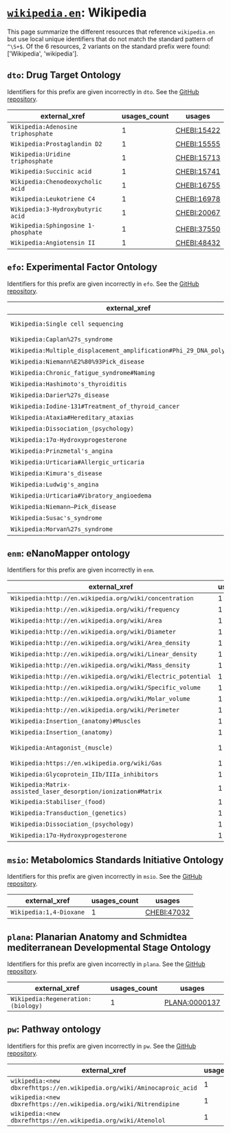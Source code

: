 # [`wikipedia.en`](https://bioregistry.io/wikipedia.en): Wikipedia

This page summarize the different resources that reference `wikipedia.en`
but use local unique identifiers that do not match the standard pattern of
`^\S+$`. Of the 6 resources,
2 variants on the standard prefix were found: ['Wikipedia', 'wikipedia'].

## `dto`: Drug Target Ontology

Identifiers for this prefix are given incorrectly in `dto`. See the [GitHub repository](https://github.com/DrugTargetOntology/DTO).

| external_xref                       |   usages_count | usages                                                    |
|-------------------------------------|----------------|-----------------------------------------------------------|
| `Wikipedia:Adenosine triphosphate`  |              1 | [CHEBI:15422](http://purl.obolibrary.org/obo/CHEBI_15422) |
| `Wikipedia:Prostaglandin D2`        |              1 | [CHEBI:15555](http://purl.obolibrary.org/obo/CHEBI_15555) |
| `Wikipedia:Uridine triphosphate`    |              1 | [CHEBI:15713](http://purl.obolibrary.org/obo/CHEBI_15713) |
| `Wikipedia:Succinic acid`           |              1 | [CHEBI:15741](http://purl.obolibrary.org/obo/CHEBI_15741) |
| `Wikipedia:Chenodeoxycholic acid`   |              1 | [CHEBI:16755](http://purl.obolibrary.org/obo/CHEBI_16755) |
| `Wikipedia:Leukotriene C4`          |              1 | [CHEBI:16978](http://purl.obolibrary.org/obo/CHEBI_16978) |
| `Wikipedia:3-Hydroxybutyric acid`   |              1 | [CHEBI:20067](http://purl.obolibrary.org/obo/CHEBI_20067) |
| `Wikipedia:Sphingosine 1-phosphate` |              1 | [CHEBI:37550](http://purl.obolibrary.org/obo/CHEBI_37550) |
| `Wikipedia:Angiotensin II`          |              1 | [CHEBI:48432](http://purl.obolibrary.org/obo/CHEBI_48432) |

## `efo`: Experimental Factor Ontology

Identifiers for this prefix are given incorrectly in `efo`. See the [GitHub repository](https://github.com/EBISPOT/efo/).

| external_xref                                                         |   usages_count | usages                                                                                                   |
|-----------------------------------------------------------------------|----------------|----------------------------------------------------------------------------------------------------------|
| `Wikipedia:Single cell sequencing`                                    |              2 | [EFO:0008913](http://www.ebi.ac.uk/efo/EFO_0008913), [EFO:0008913](http://www.ebi.ac.uk/efo/EFO_0008913) |
| `Wikipedia:Caplan%27s_syndrome`                                       |              1 | [EFO:0007192](http://www.ebi.ac.uk/efo/EFO_0007192)                                                      |
| `Wikipedia:Multiple_displacement_amplification#Phi_29_DNA_polymerase` |              1 | [EFO:0008864](http://www.ebi.ac.uk/efo/EFO_0008864)                                                      |
| `Wikipedia:Niemann%E2%80%93Pick_disease`                              |              1 | [EFO:1001380](http://www.ebi.ac.uk/efo/EFO_1001380)                                                      |
| `Wikipedia:Chronic_fatigue_syndrome#Naming`                           |              1 | [EFO:0004540](http://www.ebi.ac.uk/efo/EFO_0004540)                                                      |
| `Wikipedia:Hashimoto's_thyroiditis`                                   |              1 | [EFO:0003779](http://www.ebi.ac.uk/efo/EFO_0003779)                                                      |
| `Wikipedia:Darier%27s_disease`                                        |              1 | [EFO:0004124](http://www.ebi.ac.uk/efo/EFO_0004124)                                                      |
| `Wikipedia:Iodine-131#Treatment_of_thyroid_cancer`                    |              1 | [EFO:0009600](http://www.ebi.ac.uk/efo/EFO_0009600)                                                      |
| `Wikipedia:Ataxia#Hereditary_ataxias`                                 |              1 | [EFO:0009671](http://www.ebi.ac.uk/efo/EFO_0009671)                                                      |
| `Wikipedia:Dissociation_(psychology)`                                 |              1 | [EFO:0009750](http://www.ebi.ac.uk/efo/EFO_0009750)                                                      |
| `Wikipedia:17α-Hydroxyprogesterone`                                   |              1 | [EFO:0010220](http://www.ebi.ac.uk/efo/EFO_0010220)                                                      |
| `Wikipedia:Prinzmetal's_angina`                                       |              1 | [EFO:1000013](http://www.ebi.ac.uk/efo/EFO_1000013)                                                      |
| `Wikipedia:Urticaria#Allergic_urticaria`                              |              1 | [EFO:1000669](http://www.ebi.ac.uk/efo/EFO_1000669)                                                      |
| `Wikipedia:Kimura's_disease`                                          |              1 | [EFO:1000722](http://www.ebi.ac.uk/efo/EFO_1000722)                                                      |
| `Wikipedia:Ludwig's_angina`                                           |              1 | [EFO:1000730](http://www.ebi.ac.uk/efo/EFO_1000730)                                                      |
| `Wikipedia:Urticaria#Vibratory_angioedema`                            |              1 | [EFO:1000775](http://www.ebi.ac.uk/efo/EFO_1000775)                                                      |
| `Wikipedia:Niemann–Pick_disease`                                      |              1 | [EFO:1001380](http://www.ebi.ac.uk/efo/EFO_1001380)                                                      |
| `Wikipedia:Susac's_syndrome`                                          |              1 | [EFO:1001856](http://www.ebi.ac.uk/efo/EFO_1001856)                                                      |
| `Wikipedia:Morvan%27s_syndrome`                                       |              1 | [EFO:1001897](http://www.ebi.ac.uk/efo/EFO_1001897)                                                      |

## `enm`: eNanoMapper ontology

Identifiers for this prefix are given incorrectly in `enm`.

| external_xref                                                  |   usages_count | usages                                                                                      |
|----------------------------------------------------------------|----------------|---------------------------------------------------------------------------------------------|
| `Wikipedia:http://en.wikipedia.org/wiki/concentration`         |              1 | [PATO:0000033](http://purl.obolibrary.org/obo/PATO_0000033)                                 |
| `Wikipedia:http://en.wikipedia.org/wiki/frequency`             |              1 | [PATO:0000044](http://purl.obolibrary.org/obo/PATO_0000044)                                 |
| `Wikipedia:http://en.wikipedia.org/wiki/Area`                  |              1 | [PATO:0001323](http://purl.obolibrary.org/obo/PATO_0001323)                                 |
| `Wikipedia:http://en.wikipedia.org/wiki/Diameter`              |              1 | [PATO:0001334](http://purl.obolibrary.org/obo/PATO_0001334)                                 |
| `Wikipedia:http://en.wikipedia.org/wiki/Area_density`          |              1 | [PATO:0001351](http://purl.obolibrary.org/obo/PATO_0001351)                                 |
| `Wikipedia:http://en.wikipedia.org/wiki/Linear_density`        |              1 | [PATO:0001352](http://purl.obolibrary.org/obo/PATO_0001352)                                 |
| `Wikipedia:http://en.wikipedia.org/wiki/Mass_density`          |              1 | [PATO:0001353](http://purl.obolibrary.org/obo/PATO_0001353)                                 |
| `Wikipedia:http://en.wikipedia.org/wiki/Electric_potential`    |              1 | [PATO:0001464](http://purl.obolibrary.org/obo/PATO_0001464)                                 |
| `Wikipedia:http://en.wikipedia.org/wiki/Specific_volume`       |              1 | [PATO:0001679](http://purl.obolibrary.org/obo/PATO_0001679)                                 |
| `Wikipedia:http://en.wikipedia.org/wiki/Molar_volume`          |              1 | [PATO:0001680](http://purl.obolibrary.org/obo/PATO_0001680)                                 |
| `Wikipedia:http://en.wikipedia.org/wiki/Perimeter`             |              1 | [PATO:0001711](http://purl.obolibrary.org/obo/PATO_0001711)                                 |
| `Wikipedia:Insertion_(anatomy)#Muscles`                        |              1 | [RO:0002372](http://purl.obolibrary.org/obo/RO_0002372)                                     |
| `Wikipedia:Insertion_(anatomy)`                                |              1 | [RO:0002373](http://purl.obolibrary.org/obo/RO_0002373)                                     |
| `Wikipedia:Antagonist_(muscle)`                                |              1 | [uberon#has:muscle:antagonist](http://purl.obolibrary.org/obo/uberon#has_muscle_antagonist) |
| `Wikipedia:https://en.wikipedia.org/wiki/Gas`                  |              1 | [CHEBI:138675](http://purl.obolibrary.org/obo/CHEBI_138675)                                 |
| `Wikipedia:Glycoprotein_IIb/IIIa_inhibitors`                   |              1 | [CHEBI:50433](http://purl.obolibrary.org/obo/CHEBI_50433)                                   |
| `Wikipedia:Matrix-assisted_laser_desorption/ionization#Matrix` |              1 | [CHEBI:64345](http://purl.obolibrary.org/obo/CHEBI_64345)                                   |
| `Wikipedia:Stabiliser_(food)`                                  |              1 | [CHEBI:77966](http://purl.obolibrary.org/obo/CHEBI_77966)                                   |
| `Wikipedia:Transduction_(genetics)`                            |              1 | [GO:0009293](http://purl.obolibrary.org/obo/GO_0009293)                                     |
| `Wikipedia:Dissociation_(psychology)`                          |              1 | [EFO:0009750](http://www.ebi.ac.uk/efo/EFO_0009750)                                         |
| `Wikipedia:17α-Hydroxyprogesterone`                            |              1 | [EFO:0010220](http://www.ebi.ac.uk/efo/EFO_0010220)                                         |

## `msio`: Metabolomics Standards Initiative Ontology

Identifiers for this prefix are given incorrectly in `msio`. See the [GitHub repository](https://github.com/MSI-Metabolomics-Standards-Initiative/MSIO).

| external_xref           |   usages_count | usages                                                    |
|-------------------------|----------------|-----------------------------------------------------------|
| `Wikipedia:1,4-Dioxane` |              1 | [CHEBI:47032](http://purl.obolibrary.org/obo/CHEBI_47032) |

## `plana`: Planarian Anatomy and Schmidtea mediterranean Developmental Stage Ontology

Identifiers for this prefix are given incorrectly in `plana`. See the [GitHub repository](https://github.com/obophenotype/planaria-ontology).

| external_xref                      |   usages_count | usages                                                        |
|------------------------------------|----------------|---------------------------------------------------------------|
| `Wikipedia:Regeneration:(biology)` |              1 | [PLANA:0000137](http://purl.obolibrary.org/obo/PLANA_0000137) |

## `pw`: Pathway ontology

Identifiers for this prefix are given incorrectly in `pw`. See the [GitHub repository](https://github.com/rat-genome-database/PW-Pathway-Ontology).

| external_xref                                                          |   usages_count | usages                                                  |
|------------------------------------------------------------------------|----------------|---------------------------------------------------------|
| `wikipedia:<new dbxrefhttps://en.wikipedia.org/wiki/Aminocaproic_acid` |              1 | [PW:0001653](http://purl.obolibrary.org/obo/PW_0001653) |
| `wikipedia:<new dbxrefhttps://en.wikipedia.org/wiki/Nitrendipine`      |              1 | [PW:0001903](http://purl.obolibrary.org/obo/PW_0001903) |
| `wikipedia:<new dbxrefhttps://en.wikipedia.org/wiki/Atenolol`          |              1 | [PW:0002232](http://purl.obolibrary.org/obo/PW_0002232) |

